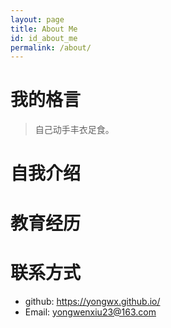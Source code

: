 ```yaml
---
layout: page
title: About Me
id: id_about_me
permalink: /about/
---
```


我的格言
===
> 自己动手丰衣足食。

自我介绍
===

教育经历
===

联系方式
===
- github: https://yongwx.github.io/
- Email: yongwenxiu23@163.com
